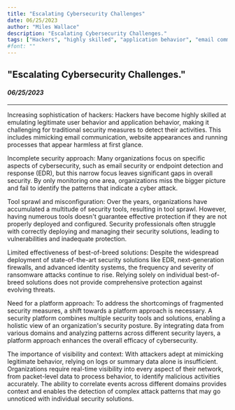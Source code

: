 ```yaml
---
title: "Escalating Cybersecurity Challenges"
date: 06/25/2023
author: "Miles Wallace"
description: "Escalating Cybersecurity Challenges."
tags: ["Hackers", "highly skilled", "application behavior", "email communication", "cybersecurity", "cyber attack", "endpoint detection and response", "security tools", "mimicking legitimate behavior", "data",  ]
#font: ""
---
```

## "Escalating Cybersecurity Challenges."
#### _06/25/2023_ 
____
Increasing sophistication of hackers: Hackers have become highly skilled at emulating legitimate user behavior and application behavior, making it challenging for traditional security measures to detect their activities. This includes mimicking email communication, website appearances and running processes that appear harmless at first glance.

Incomplete security approach: Many organizations focus on specific aspects of cybersecurity, such as email security or endpoint detection and response (EDR), but this narrow focus leaves significant gaps in overall security. By only monitoring one area, organizations miss the bigger picture and fail to identify the patterns that indicate a cyber attack.

Tool sprawl and misconfiguration: Over the years, organizations have accumulated a multitude of security tools, resulting in tool sprawl. However, having numerous tools doesn't guarantee effective protection if they are not properly deployed and configured. Security professionals often struggle with correctly deploying and managing their security solutions, leading to vulnerabilities and inadequate protection.

Limited effectiveness of best-of-breed solutions: Despite the widespread deployment of state-of-the-art security solutions like EDR, next-generation firewalls, and advanced identity systems, the frequency and severity of ransomware attacks continue to rise. Relying solely on individual best-of-breed solutions does not provide comprehensive protection against evolving threats.

Need for a platform approach: To address the shortcomings of fragmented security measures, a shift towards a platform approach is necessary. A security platform combines multiple security tools and solutions, enabling a holistic view of an organization's security posture. By integrating data from various domains and analyzing patterns across different security layers, a platform approach enhances the overall efficacy of cybersecurity.

The importance of visibility and context: With attackers adept at mimicking legitimate behavior, relying on logs or summary data alone is insufficient. Organizations require real-time visibility into every aspect of their network, from packet-level data to process behavior, to identify malicious activities accurately. The ability to correlate events across different domains provides context and enables the detection of complex attack patterns that may go unnoticed with individual security solutions.